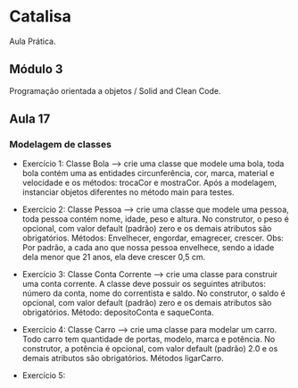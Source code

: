 # Catalisa

Aula Prática.

## Módulo 3

Programação orientada a objetos / Solid and Clean Code.

## Aula 17

### Modelagem de classes

* Exercício 1: Classe Bola --> crie uma classe que modele uma bola, toda bola contém uma as entidades circunferência, cor, marca, material e velocidade e os métodos: trocaCor e mostraCor. Após a modelagem, instanciar objetos diferentes no método main para testes. 

* Exercício 2: Classe Pessoa --> crie uma classe que modele uma pessoa, toda pessoa contém nome, idade, peso e altura. No construtor, o peso é opcional, com valor default (padrão) zero e os demais atributos são obrigatórios. 
Métodos: Envelhecer, engordar, emagrecer, crescer. Obs: Por padrão, a cada ano que nossa pessoa envelhece, sendo a idade dela menor que 21 anos, ela deve crescer 0,5 cm.

* Exercício 3: Classe Conta Corrente --> crie uma classe para construir uma conta corrente. A classe deve possuir os seguintes atributos: número da conta, nome do correntista e saldo. No construtor, o saldo é opcional, com valor default (padrão) zero e os demais atributos são obrigatórios. 
Método: depositoConta e saqueConta. 
* Exercício 4: Classe Carro --> crie uma classe para modelar um carro. Todo carro tem quantidade de portas, modelo, marca e potência. No construtor, a potência é opcional, com valor default (padrão) 2.0 e os demais atributos são obrigatórios. 
Métodos ligarCarro.

* Exercício 5:

